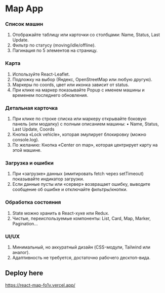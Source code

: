 # Map App
### Список машин 
1. Отображайте таблицу или карточки со столбцами: Name, Status, Last Update. 
2. Фильтр по статусу (moving/idle/offline).
3. Пагинация по 5 элементов на страницу. 
### Карта
1. Используйте React-Leaflet. 
2. Подложку на выбор (Яндекс, OpenStreetMap или любую другую).
3. Маркеры по coords, цвет или иконка зависит от status.
4. При клике на маркер показывайте Popup с именем машины и временем последнего обновления.
### Детальная карточка 
1. При клике по строке списка или маркеру открывайте боковую панель (или модалку) с полным описанием машины: • Name, Status, Last Update, Coords
2. Кнопка «Lock vehicle», которая эмулирует блокировку (можно console.log). 
3. По желанию: Кнопка «Center on map», которая центрирует карту на этой машине.
### Загрузка и ошибки
1. При «загрузке» данных (имитировать fetch через setTimeout) показывайте индикатор загрузки. 
2. Если данные пусты или «сервер» возвращает ошибку, выводите сообщение об ошибке и отключайте фильтры/кнопки.
### Обработка состояния
1. State можно хранить в React-хукe или Redux.
2. Чистые, переиспользуемые компоненты: List, Card, Map, Marker, Pagination... 
### UI/UX 
1. Минимальный, но аккуратный дизайн (CSS-модули, Tailwind или аналог).
2. Адаптивность не требуется, достаточно рабочего десктоп-вида.
## Deploy here

https://react-map-fo1v.vercel.app/
